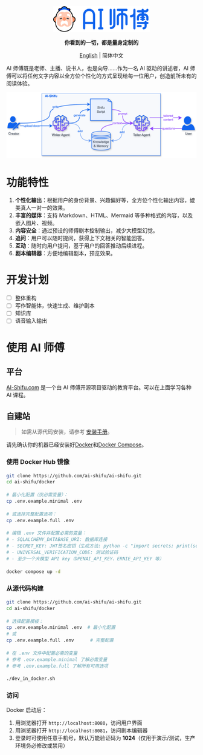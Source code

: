 <div align="center">
  <img src="assets/logo_zh.png" width=256></img>
<p><strong>你看到的一切，都是量身定制的</strong></p>

[English](README.md) | 简体中文

</div>

AI 师傅既是老师、主播、说书人，也是向导……作为一名 AI 驱动的讲述者，AI 师傅可以将任何文字内容以全方位个性化的方式呈现给每一位用户，创造前所未有的阅读体验。

![系统架构示意图](assets/architecture.png)

# 功能特性

1. **个性化输出**：根据用户的身份背景、兴趣偏好等，全方位个性化输出内容，媲美真人一对一的效果。
2. **丰富的媒体**：支持 Markdown、HTML、Mermaid 等多种格式的内容，以及嵌入图片、视频。
3. **内容安全**：通过预设的师傅剧本控制输出，减少大模型幻觉。
4. **追问**：用户可以随时提问，获得上下文相关的智能回答。
5. **互动**：随时向用户提问，基于用户的回答推动后续进程。
6. **剧本编辑器**：方便地编辑剧本，预览效果。

# 开发计划

- [ ] 整体重构
- [ ] 写作智能体，快速生成、维护剧本
- [ ] 知识库
- [ ] 语音输入输出

# 使用 AI 师傅

## 平台

[AI-Shifu.com](https://ai-shifu.com) 是一个由 AI 师傅开源项目驱动的教育平台。可以在上面学习各种 AI 课程。

## 自建站

> 如需从源代码安装，请参考 [安装手册](INSTALL_MANUAL.md)。

请先确认你的机器已经安装好[Docker](https://docs.docker.com/get-docker/)和[Docker Compose](https://docs.docker.com/compose/install/)。

### 使用 Docker Hub 镜像

```bash
git clone https://github.com/ai-shifu/ai-shifu.git
cd ai-shifu/docker

# 最小化配置（仅必需变量）：
cp .env.example.minimal .env

# 或选择完整配置选项：
cp .env.example.full .env

# 编辑 .env 文件并配置必需的变量：
# - SQLALCHEMY_DATABASE_URI: 数据库连接
# - SECRET_KEY: JWT签名密钥（生成方法: python -c "import secrets; print(secrets.token_urlsafe(32))"）
# - UNIVERSAL_VERIFICATION_CODE: 测试验证码
# - 至少一个大模型 API key（OPENAI_API_KEY、ERNIE_API_KEY 等）

docker compose up -d
```

### 从源代码构建

```bash
git clone https://github.com/ai-shifu/ai-shifu.git
cd ai-shifu/docker

# 选择配置模板：
cp .env.example.minimal .env  # 最小化配置
# 或
cp .env.example.full .env      # 完整配置

# 在 .env 文件中配置必需的变量
# 参考 .env.example.minimal 了解必需变量
# 参考 .env.example.full 了解所有可用选项

./dev_in_docker.sh
```

### 访问

Docker 启动后：
1. 用浏览器打开 `http://localhost:8080`，访问用户界面
2. 用浏览器打开 `http://localhost:8081`，访问剧本编辑器
3. 登录时可使用任意手机号，默认万能验证码为 **1024**（仅用于演示/测试，生产环境务必修改或禁用）
